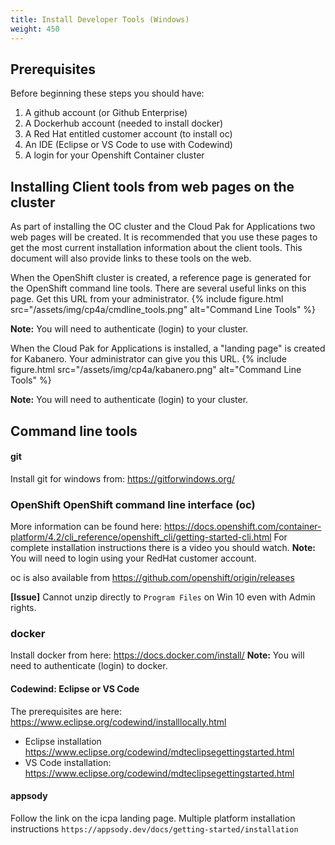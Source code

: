 ```yaml
---
title: Install Developer Tools (Windows)
weight: 450
---
```


## Prerequisites

Before beginning these steps you should have:
1. A github account (or Github Enterprise)
1. A Dockerhub account (needed to install docker)
1. A Red Hat entitled customer account (to install oc)
1. An IDE (Eclipse or VS Code to use with Codewind)
1. A login for your Openshift Container cluster


## Installing Client tools from web pages on the cluster

As part of installing the OC cluster and the Cloud Pak for Applications two web pages will be created. It is recommended that you use these pages to get the most current installation information about the client tools. This document will also provide links to these tools on the web.

When the OpenShift cluster is created, a reference page is generated for the OpenShift command line tools. There are several useful links on this page. Get this URL from your administrator.
{%
 include figure.html
 src="/assets/img/cp4a/cmdline_tools.png"
 alt="Command Line Tools"
%}

**Note:** You will need to authenticate (login) to your cluster.

When the Cloud Pak for Applications is installed, a "landing page" is created for Kabanero. Your administrator can give you this URL.
{%
 include figure.html
 src="/assets/img/cp4a/kabanero.png"
 alt="Command Line Tools"
%}

**Note:** You will need to authenticate (login) to your cluster.

## Command line tools

#### git

Install git for windows from: https://gitforwindows.org/

### OpenShift OpenShift command line interface (oc)

More information can be found here:
https://docs.openshift.com/container-platform/4.2/cli_reference/openshift_cli/getting-started-cli.html For complete installation instructions there is a video you should watch.
**Note:** You will need to login using your RedHat customer account.

oc is also available from https://github.com/openshift/origin/releases

**[Issue]** Cannot unzip directly to `Program Files` on Win 10 even with Admin rights.


### docker
Install docker from here:
https://docs.docker.com/install/
**Note:** You will need to authenticate (login) to docker.


#### Codewind: Eclipse or VS Code
The prerequisites are here: https://www.eclipse.org/codewind/installlocally.html

* Eclipse installation https://www.eclipse.org/codewind/mdteclipsegettingstarted.html
* VS Code installation: https://www.eclipse.org/codewind/mdteclipsegettingstarted.html

#### appsody

Follow the link on the icpa landing page.
Multiple platform installation instructions `https://appsody.dev/docs/getting-started/installation`
